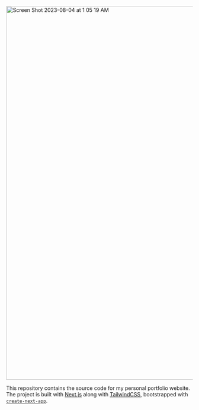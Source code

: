 <img width="1009" alt="Screen Shot 2023-08-04 at 1 05 19 AM" src="https://github.com/charlielovett/charlielovett-portfolio/assets/115426211/1caa15cd-47ea-42c8-81ac-ad9d7500c158">

This repository contains the source code for my personal portfolio website. The project is built with [Next.js](https://nextjs.org/) along with [TailwindCSS](https://tailwindcss.com/), bootstrapped with [`create-next-app`](https://github.com/vercel/next.js/tree/canary/packages/create-next-app).

